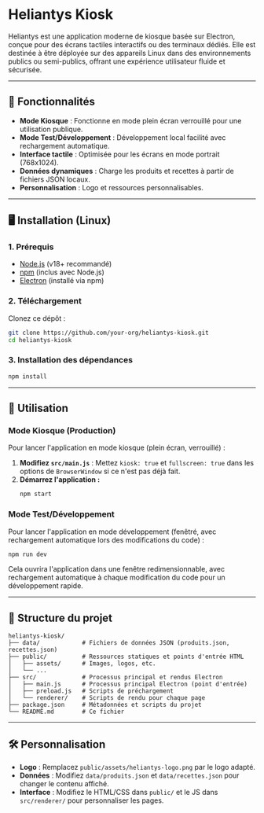 # Heliantys Kiosk

Heliantys est une application moderne de kiosque basée sur Electron, conçue pour des écrans tactiles interactifs ou des terminaux dédiés. Elle est destinée à être déployée sur des appareils Linux dans des environnements publics ou semi-publics, offrant une expérience utilisateur fluide et sécurisée.

---

## 🚀 Fonctionnalités

- **Mode Kiosque** : Fonctionne en mode plein écran verrouillé pour une utilisation publique.
- **Mode Test/Développement** : Développement local facilité avec rechargement automatique.
- **Interface tactile** : Optimisée pour les écrans en mode portrait (768x1024).
- **Données dynamiques** : Charge les produits et recettes à partir de fichiers JSON locaux.
- **Personnalisation** : Logo et ressources personnalisables.

---

## 🖥️ Installation (Linux)

### 1. Prérequis
- [Node.js](https://nodejs.org/) (v18+ recommandé)
- [npm](https://www.npmjs.com/) (inclus avec Node.js)
- [Electron](https://www.electronjs.org/) (installé via npm)

### 2. Téléchargement
Clonez ce dépôt :
```bash
git clone https://github.com/your-org/heliantys-kiosk.git
cd heliantys-kiosk
```

### 3. Installation des dépendances
```bash
npm install
```

---

## 🏁 Utilisation

### Mode Kiosque (Production)
Pour lancer l'application en mode kiosque (plein écran, verrouillé) :

1. **Modifiez `src/main.js`** : Mettez `kiosk: true` et `fullscreen: true` dans les options de `BrowserWindow` si ce n'est pas déjà fait.
2. **Démarrez l'application :**
   ```bash
   npm start
   ```


### Mode Test/Développement
Pour lancer l'application en mode développement (fenêtré, avec rechargement automatique lors des modifications du code) :

```bash
npm run dev
```

Cela ouvrira l'application dans une fenêtre redimensionnable, avec rechargement automatique à chaque modification du code pour un développement rapide.

---

## 📁 Structure du projet

```
heliantys-kiosk/
├── data/            # Fichiers de données JSON (produits.json, recettes.json)
├── public/          # Ressources statiques et points d'entrée HTML
│   ├── assets/      # Images, logos, etc.
│   └── ...
├── src/             # Processus principal et rendus Electron
│   ├── main.js      # Processus principal Electron (point d'entrée)
│   ├── preload.js   # Scripts de préchargement
│   └── renderer/    # Scripts de rendu pour chaque page
├── package.json     # Métadonnées et scripts du projet
└── README.md        # Ce fichier
```

---

## 🛠️ Personnalisation
- **Logo** : Remplacez `public/assets/heliantys-logo.png` par le logo adapté.
- **Données** : Modifiez `data/produits.json` et `data/recettes.json` pour changer le contenu affiché.
- **Interface** : Modifiez le HTML/CSS dans `public/` et le JS dans `src/renderer/` pour personnaliser les pages.


